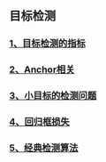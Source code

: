 ## 目标检测

### [1、目标检测的指标](1、目标检测的指标)

### [2、Anchor相关](2、Anchor相关)

### [3、小目标的检测问题](3、小目标的检测问题)

### [4、回归框损失](4、回归框损失)

### [5、经典检测算法](5、经典检测算法)
